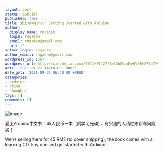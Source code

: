 ```yaml
---
layout: post
status: publish
published: true
title: 爱上Arduino： Getting Started with Arduino
author:
  display_name: rngadam
  login: rngadam
  email: rngadam@gmail.com
  url: ''
author_login: rngadam
author_email: rngadam@gmail.com
wordpress_id: 1567
wordpress_url: http://xinchejian.com/2011/09/27/%e4%b8%ad%e6%96%87%e7%9a%84%e4%b9%a6%ef%bc%9a-getting-started-with-arduino/
date: '2011-09-27 14:40:00 +0800'
date_gmt: '2011-09-27 06:40:00 +0800'
categories:
- arduino
- china
- shanghai
tags: []
comments: []
---
```

<p><img style="display:block;margin-right:auto;margin-left:auto;" alt="image" src="http://xinchejian.com/wp-content/uploads/2011/09/wpid-IMG_20110927_143429.jpg" /></p>
<p>爱上Arduino中文书：45人民币一本（附学习光碟），有兴趣的人请过来新车间购买！</p></p>
<p>We're selling them for 45 RMB (to cover shipping), the book comes with a learning CD. Buy one and get started with Arduino!</p></p>
